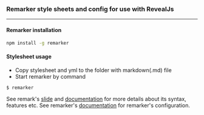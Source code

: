 ### Remarker style sheets and config for use with RevealJs
----

#### Remarker installation
```bash
npm install -g remarker
```

#### Stylesheet usage

- Copy stylesheet and yml to the folder with markdown(.md) file
- Start remarker by command
```bash
$ remarker
```

See remark's [slide](https://remarkjs.com/) and [documentation](https://github.com/gnab/remark#remark) for more details about its syntax, features etc.
See remarker's [documentation](https://github.com/kt3k/remarker/blob/master/README.md#user-content-configuration) for remarker's configuration.
